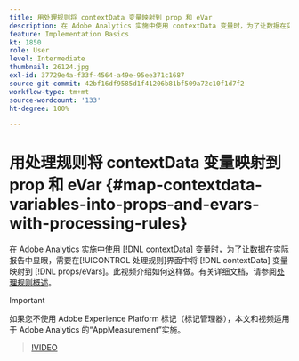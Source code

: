 ```yaml
---
title: 用处理规则将 contextData 变量映射到 prop 和 eVar
description: 在 Adobe Analytics 实施中使用 contextData 变量时，为了让数据在实际报告中显眼，需要在“处理规则”界面中将 contextData 变量映射到 props/eVars。此视频介绍如何这样做。
feature: Implementation Basics
kt: 1850
role: User
level: Intermediate
thumbnail: 26124.jpg
exl-id: 37729e4a-f33f-4564-a49e-95ee371c1687
source-git-commit: 42bf16df9585d1f41206b81bf509a72c10f1d7f2
workflow-type: tm+mt
source-wordcount: '133'
ht-degree: 100%

---
```


# 用处理规则将 contextData 变量映射到 prop 和 eVar {#map-contextdata-variables-into-props-and-evars-with-processing-rules}

在 Adobe Analytics 实施中使用 [!DNL contextData] 变量时，为了让数据在实际报告中显眼，需要在[!UICONTROL 处理规则]界面中将 [!DNL contextData] 变量映射到 [!DNL props/eVars]。此视频介绍如何这样做。有关详细文档，请参阅[处理规则概述](https://experienceleague.adobe.com/docs/analytics/admin/admin-tools/manage-report-suites/edit-report-suite/report-suite-general/c-processing-rules/processing-rules.html)。

>[!IMPORTANT]
>
>如果您不使用 Adobe Experience Platform 标记（标记管理器），本文和视频适用于 Adobe Analytics 的“AppMeasurement”实施。


>[!VIDEO](https://video.tv.adobe.com/v/26124/?quality=12&learn=on)

